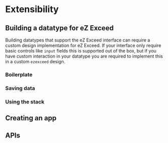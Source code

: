 Extensibility
=============

## <a id="extensibility-building-a-datatype" href="#extensibility-building-a-datatype"></a> Building a datatype for eZ Exceed

Building datatypes that support the eZ Exceed interface can require a custom design implementation for eZ Exceed.
If your interface only require basic controls like `input` fields this is supported out of the box, but if you have custom interaction in your datatype
you are required to implement this in a custom `ezexceed` design.

### Boilerplate

### Saving data

### Using the stack

## <a id="extensibility-creating-an-app" href="#extensibility-creating-an-app"></a> Creating an app

## <a id="extensibility-apis" href="#extensibility-apis"></a> APIs
